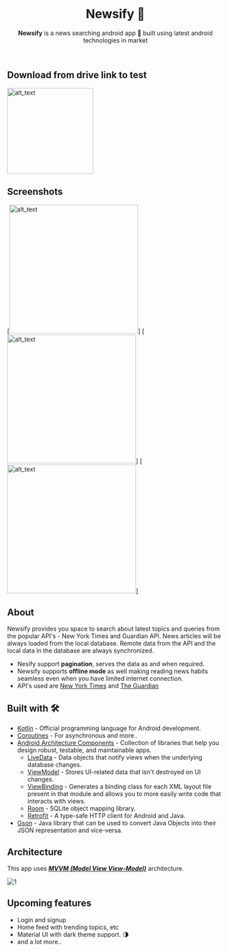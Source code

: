 <h1 align="center">Newsify 🦉 </h1>

<p align="center">  
<b>Newsify</b> is a news searching android app 📱 built using latest android technologies in market
</p>
</br>

## Download from drive link to test
[<img alt="alt_text" width="200px" src="https://play.google.com/intl/en_us/badges/static/images/badges/en_badge_web_generic.png"/>](https://drive.google.com/file/d/10qkSytMC0jLr0x64UzJ822Ly1vGm_gKQ/view?usp=sharing)

## Screenshots
[<img alt="alt_text" width="300px" src="https://github.com/manishK18/NewsArticle-App/assets/77493128/07910fe5-d65e-4c91-b8e4-50ebece0ce29"/>]
[<img alt="alt_text" width="300px" src="https://github.com/manishK18/NewsArticle-App/assets/77493128/b8ad89e0-cf4e-4aae-873b-289611bb33fa"/>]
[<img alt="alt_text" width="300px" src="https://github.com/manishK18/NewsArticle-App/assets/77493128/e70d7cd2-63f4-4376-92bf-070001c0f1fc"/>]


## About
Newsify provides you space to search about latest topics and queries from the popular API's - New York Times and Guardian API. News articles will be always loaded
from the local database. Remote data from the API and the local data in the database are always synchronized.
- Nesify support **pagination**, serves the data as and when required.
- Newsify supports **offline mode** as well making reading news habits seamless even when you have limited internet connection.
- API's used are [New York Times](https://developer.nytimes.com/apis) and [The Guardian](https://open-platform.theguardian.com/)


## Built with 🛠
- [Kotlin](https://kotlinlang.org/) - Official programming language for Android development.
- [Coroutines](https://kotlinlang.org/docs/reference/coroutines-overview.html) - For asynchronous and more..
- [Android Architecture Components](https://developer.android.com/topic/libraries/architecture) - Collection of libraries that help you design robust, testable, and maintainable apps.
  - [LiveData](https://developer.android.com/topic/libraries/architecture/livedata) - Data objects that notify views when the underlying database changes.
  - [ViewModel](https://developer.android.com/topic/libraries/architecture/viewmodel) - Stores UI-related data that isn't destroyed on UI changes. 
  - [ViewBinding](https://developer.android.com/topic/libraries/view-binding) - Generates a binding class for each XML layout file present in that module and allows you to more easily write code that interacts with views.
  - [Room](https://developer.android.com/topic/libraries/architecture/room) - SQLite object mapping library.
  - [Retrofit](https://square.github.io/retrofit/) - A type-safe HTTP client for Android and Java.
- [Gson](https://github.com/google/gson) - Java library that can be used to convert Java Objects into their JSON representation and vice-versa.



## Architecture
This app uses [***MVVM (Model View View-Model)***](https://developer.android.com/jetpack/docs/guide#recommended-app-arch) architecture.

![1](https://github.com/manishK18/NewsArticle-App/assets/77493128/7ea77331-d59b-44f8-be48-375f19ae358e)


## Upcoming features
- Login and signup
- Home feed with trending topics, etc
- Material UI with dark theme support. 🌗
- and a lot more..

